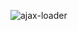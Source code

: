 ![ajax-loader](https://user-images.githubusercontent.com/63995055/81331748-ae8f4680-90bf-11ea-9271-f5290a5ef706.gif)
